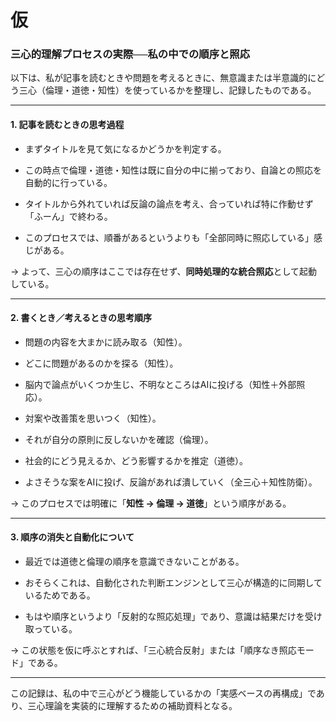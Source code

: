 # 仮

### 三心的理解プロセスの実際──私の中での順序と照応

以下は、私が記事を読むときや問題を考えるときに、無意識または半意識的にどう三心（倫理・道徳・知性）を使っているかを整理し、記録したものである。

---

#### 1. 記事を読むときの思考過程

- まずタイトルを見て気になるかどうかを判定する。
    
- この時点で倫理・道徳・知性は既に自分の中に揃っており、自論との照応を自動的に行っている。
    
- タイトルから外れていれば反論の論点を考え、合っていれば特に作動せず「ふーん」で終わる。
    
- このプロセスでは、順番があるというよりも「全部同時に照応している」感じがある。
    

→ よって、三心の順序はここでは存在せず、**同時処理的な統合照応**として起動している。

---

#### 2. 書くとき／考えるときの思考順序

- 問題の内容を大まかに読み取る（知性）。
    
- どこに問題があるのかを探る（知性）。
    
- 脳内で論点がいくつか生じ、不明なところはAIに投げる（知性＋外部照応）。
    
- 対案や改善策を思いつく（知性）。
    
- それが自分の原則に反しないかを確認（倫理）。
    
- 社会的にどう見えるか、どう影響するかを推定（道徳）。
    
- よさそうな案をAIに投げ、反論があれば潰していく（全三心＋知性防衛）。
    

→ このプロセスでは明確に「**知性 → 倫理 → 道徳**」という順序がある。

---

#### 3. 順序の消失と自動化について

- 最近では道徳と倫理の順序を意識できないことがある。
    
- おそらくこれは、自動化された判断エンジンとして三心が構造的に同期しているためである。
    
- もはや順序というより「反射的な照応処理」であり、意識は結果だけを受け取っている。
    

→ この状態を仮に呼ぶとすれば、「三心統合反射」または「順序なき照応モード」である。

---

この記録は、私の中で三心がどう機能しているかの「実感ベースの再構成」であり、三心理論を実装的に理解するための補助資料となる。
